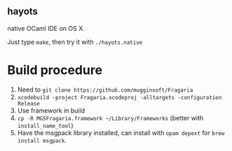 hayots
------

native OCaml IDE on OS X.

Just type `make`, then try it with `./hayots.native`

# Build procedure

1. Need to `git clone https://github.com/mugginsoft/Fragaria`
2. `xcodebuild -project Fragaria.xcodeproj -alltargets -configuration Release`
3. Use framework in build
4. `cp -R MGSFragaria.framework ~/Library/Frameworks` (better with
   `install_name_tool`)
5. Have the msgpack library installed, can install with `opam
   depext` for `brew install msgpack`.
